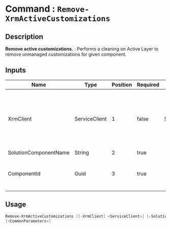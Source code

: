 ﻿# Command : `Remove-XrmActiveCustomizations` 

## Description

**Remove active customizations.** : Performs a cleaning on Active Layer to remove unmanaged customizations for given component.

## Inputs

Name|Type|Position|Required|Default|Description
----|----|--------|--------|-------|-----------
XrmClient|ServiceClient|1|false|$Global:XrmClient|Xrm connector initialized to target instance. Use latest one by default. (Dataverse ServiceClient)
SolutionComponentName|String|2|true||
ComponentId|Guid|3|true||Solution component unique identifier to clean.


## Usage

```Powershell 
Remove-XrmActiveCustomizations [[-XrmClient] <ServiceClient>] [-SolutionComponentName] <String> [-ComponentId] <Guid> 
[<CommonParameters>]
``` 


